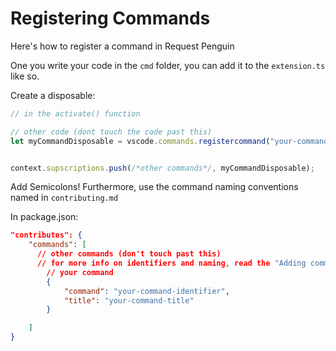 # Registering Commands

Here's how to register a command in Request Penguin

One you write your code in the `cmd` folder,
you can add it to the `extension.ts` like so.


Create a disposable:
``` typescript
// in the activate() function

// other code (dont touch the code past this)
let myCommandDisposable = vscode.commands.registercommand("your-command-identifier",myCommand);


context.supscriptions.push(/*other commands*/, myCommandDisposable);
 ```

Add Semicolons! 
Furthermore, use the command naming conventions named in `contributing.md`


In package.json:

```json
"contributes": {
    "commands": [
      // other commands (don't touch past this)
      // for more info on identifiers and naming, read the "Adding commands" section in contributing.md
        // your command
        {
            "command": "your-command-identifier",
            "title": "your-command-title"
        }

    ]
}
```